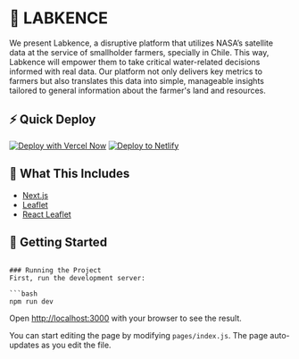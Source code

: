 # 🍃 LABKENCE

We present Labkence, a disruptive platform that utilizes NASA’s satellite data at the service of smallholder farmers, specially in Chile. This way, Labkence will empower them to take critical water-related decisions informed with real data. Our platform not only delivers key metrics to farmers but also translates this data into simple, manageable insights tailored to general information about the farmer's land and resources. 

## ⚡ Quick Deploy
[![Deploy with Vercel Now](https://zeit.co/button)](https://vercel.com/import/project?template=https://github.com/colbyfayock/next-leaflet-starter) [![Deploy to Netlify](https://www.netlify.com/img/deploy/button.svg)](https://app.netlify.com/start/deploy?repository=https://github.com/colbyfayock/next-leaflet-starter)


## 🧰 What This Includes
* [Next.js](https://nextjs.org/)
* [Leaflet](https://leafletjs.com/)
* [React Leaflet](https://react-leaflet.js.org)

## 🚀 Getting Started



```

### Running the Project
First, run the development server:

```bash
npm run dev
```

Open [http://localhost:3000](http://localhost:3000) with your browser to see the result.

You can start editing the page by modifying `pages/index.js`. The page auto-updates as you edit the file.
